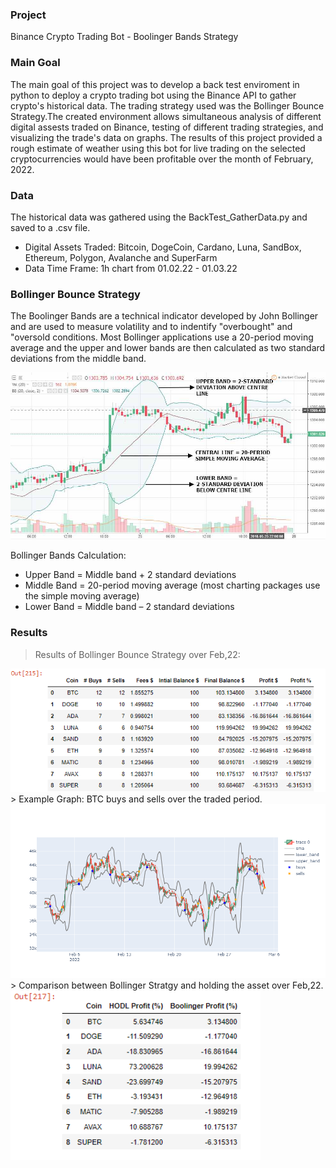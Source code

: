 ### Project
Binance Crypto Trading Bot - Boolinger Bands Strategy

### Main Goal
The main goal of this project was to develop a back test enviroment in python to deploy a crypto trading bot using the Binance API to gather crypto's historical data. The trading strategy used was the Bollinger Bounce Strategy.The created environment allows simultaneous analysis of different digital assests traded on Binance, testing of different trading strategies, and visualizing the trade's data on graphs. The results of this project provided a rough estimate of weather using this bot for live trading on the selected cryptocurrencies would have been profitable over the month of February, 2022. 

### Data
The historical data was gathered using the BackTest_GatherData.py and saved to a .csv file.
* Digital Assets Traded: Bitcoin, DogeCoin, Cardano, Luna, SandBox, Ethereum, Polygon, Avalanche and SuperFarm
* Data Time Frame: 1h chart from 01.02.22 - 01.03.22

### Bollinger Bounce Strategy
The Boolinger Bands are a technical indicator developed by John Bollinger and are used to measure volatility and to indentify "overbought" and "oversold conditions.
Most Bollinger applications use a 20-period moving average and the upper and lower bands are then calculated as two standard deviations from the middle band.
       
<img src="images/bollinger.png" width="600"> 
       
Bollinger Bands Calculation:
* Upper Band = Middle band + 2 standard deviations
* Middle Band = 20-period moving average (most charting packages use the simple moving average)
* Lower Band = Middle band – 2 standard deviations

### Results
> Results of Bollinger Bounce Strategy over Feb,22:
<img src="images/result1.png" width="600"> 
> Example Graph: BTC buys and sells over the traded period.
<img src="images/plot.png" width="600"> 
> Comparison between Bollinger Stratgy and holding the asset over Feb,22.
<img src="images/result2.png" width="400"> 
